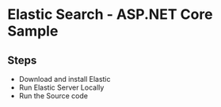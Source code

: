 # Elastic Search - ASP.NET Core Sample

## Steps

- Download and install Elastic
- Run Elastic Server Locally
- Run the Source code
